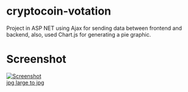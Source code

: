 # cryptocoin-votation

Project in ASP NET using Ajax for sending data between frontend and backend, also, used Chart.js for generating a pie graphic.

# Screenshot
<a href="https://ibb.co/pnF4cFr"><img src="https://i.ibb.co/0QbYTbV/Screenshot.png" alt="Screenshot" border="0"></a><br /><a target='_blank' href='https://imgbb.com/'>jpg large to jpg</a><br />

